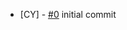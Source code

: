 <!--
Changelog Format
- [your name] [#issue number](link to issue) {issue title}

NOTE: all lowercase and no ending punctuation marks
-->

- [CY] - [#0]() initial commit
